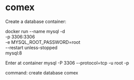 # comex

Create a database container:

docker run --name mysql -d     
-p 3306:3306     
-e MYSQL_ROOT_PASSWORD=root     
--restart unless-stopped     
mysql:8

Enter at container
mysql -P 3306 --protocol=tcp -u root -p

command: create database comex